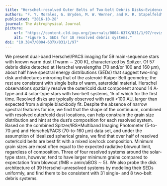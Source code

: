 ```yaml
---
title: "Herschel-resolved Outer Belts of Two-belt Debris Disks—Evidence of Icy Grains"
authors: "F. Y. Morales, G. Bryden, M. W. Werner, and K. R. Stapelfeldt"
publicated: "2016-10-28"
journal: The Astrophysical Journal
picture:
    url: "https://content.cld.iop.org/journals/0004-637X/831/1/97/revision1/apjaa3807f5a_lr.jpg"
    alt: "Figure 5. SEDs for 18 resolved debris systems."
doi: "10.3847/0004-637X/831/1/97"
---
```

We present dual-band Herschel/PACS imaging for 59 main-sequence stars with known warm dust (Twarm ∼ 200 K), characterized by Spitzer. Of 57 debris disks detected at Herschel wavelengths (70 and/or 100 and 160 μm), about half have spectral energy distributions (SEDs) that suggest two-ring disk architectures mirroring that of the asteroid–Kuiper Belt geometry; the rest are consistent with single belts of warm, asteroidal material. Herschel observations spatially resolve the outer/cold dust component around 14 A-type and 4 solar-type stars with two-belt systems, 15 of which for the first time. Resolved disks are typically observed with radii >100 AU, larger than expected from a simple blackbody fit. Despite the absence of narrow spectral features for ice, we find that the shape of the continuum, combined with resolved outer/cold dust locations, can help constrain the grain size distribution and hint at the dust’s composition for each resolved system. Based on the combined Spitzer/IRS+Multiband Imaging Photometer (5-to-70 μm) and Herschel/PACS (70-to-160 μm) data set, and under the assumption of idealized spherical grains, we find that over half of resolved outer/cold belts are best fit with a mixed ice/rock composition. Minimum grain sizes are most often equal to the expected radiative blowout limit, regardless of composition. Three of four resolved systems around the solar-type stars, however, tend to have larger minimum grains compared to expectation from blowout (fMB = amin/aBOS ∼ 5). We also probe the disk architecture of 39 Herschel-unresolved systems by modeling their SEDs uniformly, and find them to be consistent with 31 single- and 8 two-belt debris systems.
